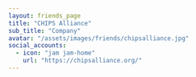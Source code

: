 ```yaml
---
layout: friends_page
title: "CHIPS Alliance"
sub_title: "Company"
avatar: "/assets/images/friends/chipsalliance.jpg"
social_accounts:
  - icon: "jam jam-home"
    url: "https://chipsalliance.org/"
---
```

